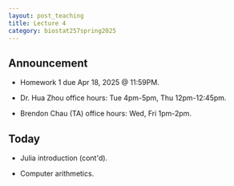 ```yaml
---
layout: post_teaching
title: Lecture 4
category: biostat257spring2025
---
```


## Announcement

* Homework 1 due Apr 18, 2025 @ 11:59PM.

* Dr. Hua Zhou office hours: Tue 4pm-5pm, Thu 12pm-12:45pm.

* Brendon Chau (TA) office hours: Wed, Fri 1pm-2pm. 

## Today

* Julia introduction (cont'd).

* Computer arithmetics.
